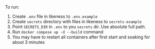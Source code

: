To run:
1) Create `.env` file in likeness to `.env.example`
2) Create `secrets` directory with files in likeness to `secrets-example`
3) Point `SECRETS_DIR` in `.env` to you `secrets` dir. Use absolute full path.
4) Run `docker compose up -d --build` command
5) You may have to restart all containers after first start and soaking for about 3 minutes
